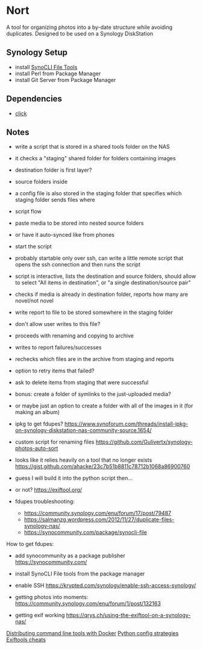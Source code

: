 # Nort
A tool for organizing photos into a by-date structure while avoiding duplicates. Designed to be used on a Synology DiskStation

## Synology Setup
- install [SynoCLI File Tools](https://synocommunity.com/package/synocli-file)
- install Perl from Package Manager
- install Git Server from Package Manager

## Dependencies
- [click](https://click.palletsprojects.com/en/7.x/)

## Notes
- write a script that is stored in a shared tools folder on the NAS
- it checks a "staging" shared folder for folders containing images
- destination folder is first layer?
- source folders inside
- a config file is also stored in the staging folder that specifies which staging folder sends files where

- script flow
- paste media to be stored into nested source folders
- or have it auto-synced like from phones
- start the script
- probably startable only over ssh, can write a little remote script that opens the ssh connection and then runs the script
- script is interactive, lists the destination and source folders, should allow to select "All items in destination", or "a single destination/source pair"
- checks if media is already in destination folder, reports how many are novel/not novel
- write report to file to be stored somewhere in the staging folder
- don't allow user writes to this file?
- proceeds with renaming and copying to archive
- writes to report failures/successes
- rechecks which files are in the archive from staging and reports
- option to retry items that failed?
- ask to delete items from staging that were successful
- bonus: create a folder of symlinks to the just-uploaded media?
- or maybe just an option to create a folder with all of the images in it (for making an album)


- ipkg to get fdupes? https://www.synoforum.com/threads/install-ipkg-on-synology-diskstation-nas-community-source.1654/
- custom script for renaming files https://github.com/Gulivertx/synology-photos-auto-sort
- looks like it relies heavily on a tool that no longer exists https://gist.github.com/ahacke/23c7b51b8811c78712b1068a86900760
- guess I will build it into the python script then...
- or not? https://exiftool.org/

- fdupes troubleshooting:
    - https://community.synology.com/enu/forum/17/post/79487
    - https://salmanzg.wordpress.com/2012/11/27/duplicate-files-synology-nas/
    - https://synocommunity.com/package/synocli-file


How to get fdupes:
- add synocommunity as a package publisher https://synocommunity.com/
- install SynoCLI File tools from the package manager
- enable SSH https://krypted.com/synology/enable-ssh-access-synology/
- getting photos into moments: https://community.synology.com/enu/forum/1/post/132163

- getting exif working https://qrys.ch/using-the-exiftool-on-a-synology-nas/

[Distributing command line tools with Docker](https://spin.atomicobject.com/2015/11/30/command-line-tools-docker/)
[Python config strategies](https://hackersandslackers.com/simplify-your-python-projects-configuration/)
[Exiftools cheats](https://gist.github.com/ahacke/23c7b51b8811c78712b1068a86900760)